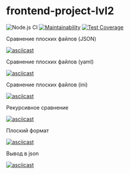 # frontend-project-lvl2
![Node.js CI](https://github.com/DmitriyK/frontend-project-lvl2/workflows/Node.js%20CI/badge.svg)
[![Maintainability](https://api.codeclimate.com/v1/badges/0875cc3054ae2777fe7e/maintainability)](https://codeclimate.com/github/DmitriyK/frontend-project-lvl2/maintainability)
[![Test Coverage](https://api.codeclimate.com/v1/badges/0875cc3054ae2777fe7e/test_coverage)](https://codeclimate.com/github/DmitriyK/frontend-project-lvl2/test_coverage)

Сравнение плоских файлов (JSON)

[![asciicast](https://asciinema.org/a/326679.svg)](https://asciinema.org/a/326679)

Сравнение плоских файлов (yaml)

[![asciicast](https://asciinema.org/a/327167.svg)](https://asciinema.org/a/327167)

Сравнение плоских файлов (ini)

[![asciicast](https://asciinema.org/a/327177.svg)](https://asciinema.org/a/327177)

Рекурсивное сравнение

[![asciicast](https://asciinema.org/a/329788.svg)](https://asciinema.org/a/329788)

Плоский формат

[![asciicast](https://asciinema.org/a/330232.svg)](https://asciinema.org/a/330232)

Вывод в json

[![asciicast](https://asciinema.org/a/330392.svg)](https://asciinema.org/a/330392)